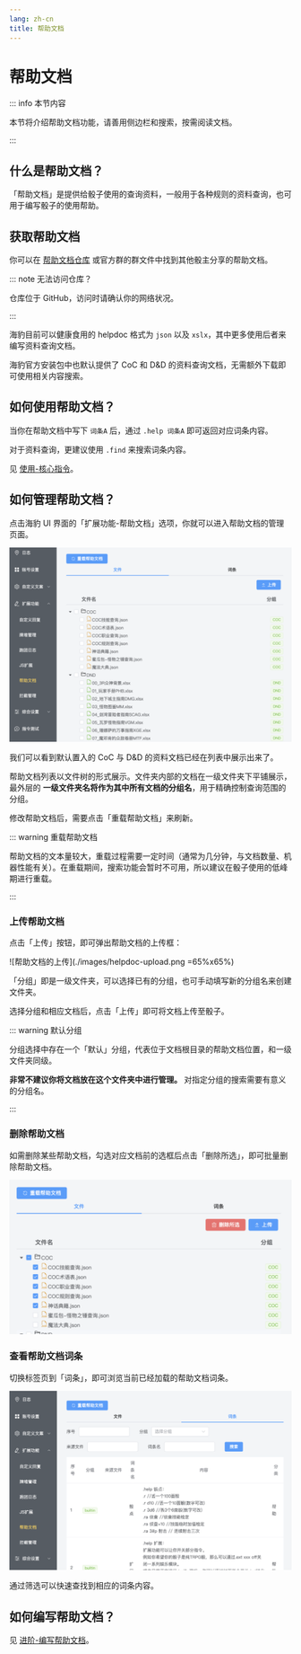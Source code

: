 ```yaml
---
lang: zh-cn
title: 帮助文档
---
```


# 帮助文档

::: info 本节内容

本节将介绍帮助文档功能，请善用侧边栏和搜索，按需阅读文档。

:::

## 什么是帮助文档？

「帮助文档」是提供给骰子使用的查询资料，一般用于各种规则的资料查询，也可用于编写骰子的使用帮助。

## 获取帮助文档

你可以在 [帮助文档仓库](https://github.com/sealdice/helpdoc) 或官方群的群文件中找到其他骰主分享的帮助文档。

::: note 无法访问仓库？

仓库位于 GitHub，访问时请确认你的网络状况。

:::

海豹目前可以健康食用的 helpdoc 格式为 `json` 以及 `xslx`，其中更多使用后者来编写资料查询文档。

海豹官方安装包中也默认提供了 CoC 和 D&D 的资料查询文档，无需额外下载即可使用相关内容搜索。

## 如何使用帮助文档？

当你在帮助文档中写下 `词条A` 后，通过 `.help 词条A` 即可返回对应词条内容。

对于资料查询，更建议使用 `.find` 来搜索词条内容。

见 [使用-核心指令](../use/core.md#find查询-查询指令)。

## 如何管理帮助文档？

点击海豹 UI 界面的「扩展功能-帮助文档」选项，你就可以进入帮助文档的管理页面。

![帮助文档管理](./images/helpdoc-ui.png)

我们可以看到默认置入的 CoC 与 D&D 的资料文档已经在列表中展示出来了。

帮助文档列表以文件树的形式展示。文件夹内部的文档在一级文件夹下平铺展示，最外层的 **一级文件夹名将作为其中所有文档的分组名**，用于精确控制查询范围的分组。

修改帮助文档后，需要点击「重载帮助文档」来刷新。

::: warning 重载帮助文档

帮助文档的文本量较大，重载过程需要一定时间（通常为几分钟，与文档数量、机器性能有关）。在重载期间，搜索功能会暂时不可用，所以建议在骰子使用的低峰期进行重载。

:::

### 上传帮助文档

点击「上传」按钮，即可弹出帮助文档的上传框：

![帮助文档的上传](./images/helpdoc-upload.png =65%x65%)

「分组」即是一级文件夹，可以选择已有的分组，也可手动填写新的分组名来创建文件夹。

选择分组和相应文档后，点击「上传」即可将文档上传至骰子。

::: warning 默认分组

分组选择中存在一个「默认」分组，代表位于文档根目录的帮助文档位置，和一级文件夹同级。

**非常不建议你将文档放在这个文件夹中进行管理。** 对指定分组的搜索需要有意义的分组名。

:::

### 删除帮助文档

如需删除某些帮助文档，勾选对应文档前的选框后点击「删除所选」，即可批量删除帮助文档。

![尝试删除帮助文档](./images/helpdoc-delete.png)

### 查看帮助文档词条

切换标签页到「词条」，即可浏览当前已经加载的帮助文档词条。

![帮助文档词条](./images/helpdoc-itemlist.png)

通过筛选可以快速查找到相应的词条内容。

## 如何编写帮助文档？

见 [进阶-编写帮助文档](../advanced/edit_helpdoc.md)。
